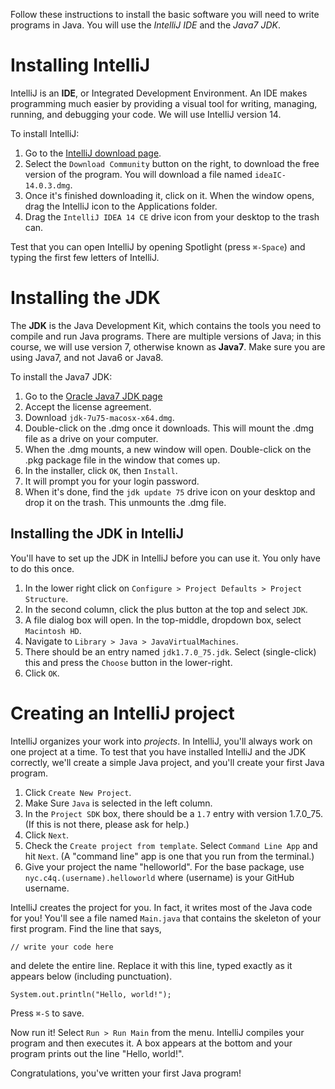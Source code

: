 Follow these instructions to install the basic software you will need to write programs in Java. You will use the _IntelliJ IDE_ and the _Java7 JDK_.


Installing IntelliJ
==
IntelliJ is an **IDE**, or Integrated Development Environment.  An IDE makes programming much easier by providing a visual tool for writing, managing, running, and debugging your code.  We will use IntelliJ version 14.

To install IntelliJ:

1. Go to the [IntelliJ download page](https://www.jetbrains.com/idea/download/).
2. Select the `Download Community` button on the right, to download the free version of the program.  You will download a file named `ideaIC-14.0.3.dmg`.
3. Once it's finished downloading it, click on it. When the window opens, drag the IntelliJ icon to the Applications folder.
4. Drag the `IntelliJ IDEA 14 CE` drive icon from your desktop to the trash can.

Test that you can open IntelliJ by opening Spotlight (press `⌘-Space`) and typing the first few  letters of IntelliJ.

Installing the JDK
==
The **JDK** is the Java Development Kit, which contains the tools you need to compile and run Java programs.  There are multiple versions of Java; in this course, we will use version 7, otherwise known as **Java7**.  Make sure you are using Java7, and not Java6 or Java8.

To install the Java7 JDK:

1. Go to the [Oracle Java7 JDK page](http://www.oracle.com/technetwork/java/javase/downloads/jdk7-downloads-1880260.html)
1. Accept the license agreement.
1. Download `jdk-7u75-macosx-x64.dmg`.
1. Double-click on the .dmg once it downloads. This will mount the .dmg file as a drive on your computer.
1. When the .dmg mounts, a new window will open. Double-click on the .pkg package file in the window that comes up.
1. In the installer, click `OK`, then `Install`.
1. It will prompt you for your login password.
1. When it's done, find the `jdk update 75` drive icon on your desktop and drop it on the trash.  This unmounts the .dmg file.

Installing the JDK in IntelliJ
--
You'll have to set up the JDK in IntelliJ before you can use it.  You only have to do this once.

1. In the lower right click on `Configure > Project Defaults > Project Structure`.
1. In the second column, click the plus button at the top and select `JDK`.
1. A file dialog box will open.  In the top-middle, dropdown box, select `Macintosh HD`.
1. Navigate to `Library > Java > JavaVirtualMachines`.
1. There should be an entry named `jdk1.7.0_75.jdk`.  Select (single-click) this and press the `Choose` button in the lower-right.
1. Click `OK`.

Creating an IntelliJ project
==
IntelliJ organizes your work into _projects_.  In IntelliJ, you'll always work on one project at a time.  To test that you have installed IntelliJ and the JDK correctly, we'll create a simple Java project, and you'll create your first Java program.

1. Click `Create New Project`.
1. Make Sure `Java` is selected in the left column.
1. In the `Project SDK` box, there should be a `1.7` entry with version 1.7.0_75.  (If this is not there, please ask for help.)
1. Click `Next`.
2. Check the `Create project from template`. Select `Command Line App` and hit `Next`.  (A "command line" app is one that you run from the terminal.)
3. Give your project the name "helloworld". For the base package, use `nyc.c4q.(username).helloworld` where (username) is your GitHub username.  

IntelliJ creates the project for you.  In fact, it writes most of the Java code for you!  You'll see a file named `Main.java` that contains the skeleton of your first program.  Find the line that says,

    // write your code here

and delete the entire line. Replace it with this line, typed exactly as it appears below (including punctuation).

    System.out.println("Hello, world!");

Press `⌘-S`
to save. 

Now run it!  Select `Run > Run Main` from the menu.  IntelliJ compiles your program and then executes it.  A box appears at the bottom and your program prints out the line "Hello, world!".

Congratulations, you've written your first Java program!

